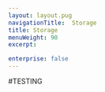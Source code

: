 ```yaml
---
layout: layout.pug
navigationTitle:  Storage
title: Storage
menuWeight: 90
excerpt:

enterprise: false
---
```


#TESTING
